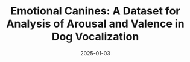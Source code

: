 ---
title: "Emotional Canines: A Dataset for Analysis of Arousal and Valence in Dog Vocalization"
collection: publications
permalink: /publication/2025-emotional-canines
excerpt: 'This paper presents a dataset for analyzing arousal and valence in dog vocalization.'
date: 2025-01-03
venue: 'ACM MM 25 (Datasets Track)'
paperurl: ''
citation: 'Tuan M. Dang, Theron S. Wang, Hridayesh Lekhak, and Kenny Q. Zhu. 2025. Emotional Canines: A Dataset for Analysis of Arousal and Valence in Dog Vocalization. In Proc. ACM MM 25 (Datasets Track).'
---